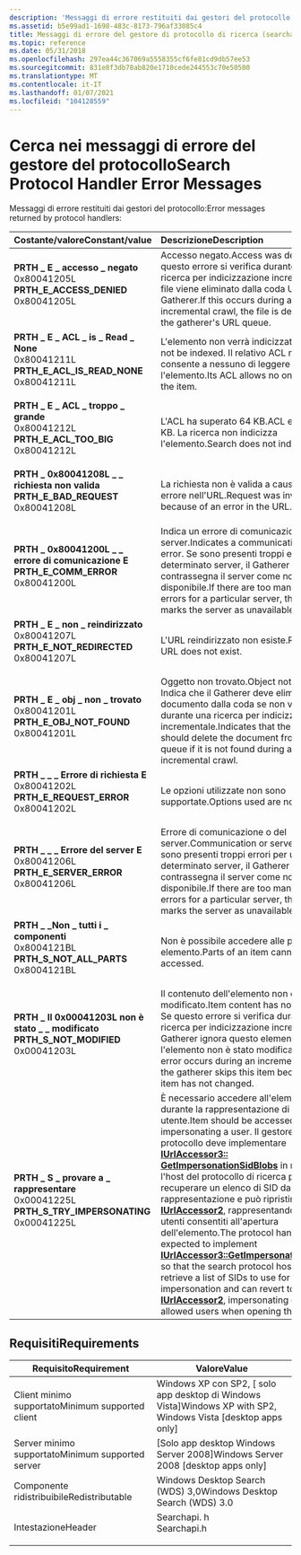 ```yaml
---
description: 'Messaggi di errore restituiti dai gestori del protocollo:'
ms.assetid: b5e99ad1-1698-483c-8173-796af33085c4
title: Messaggi di errore del gestore di protocollo di ricerca (searchapi. h)
ms.topic: reference
ms.date: 05/31/2018
ms.openlocfilehash: 297ea44c367069a5558355cf6fe81cd9db57ee53
ms.sourcegitcommit: 831e8f3db78ab820e1710cede244553c70e50500
ms.translationtype: MT
ms.contentlocale: it-IT
ms.lasthandoff: 01/07/2021
ms.locfileid: "104128559"
---
```

# <a name="search-protocol-handler-error-messages"></a><span data-ttu-id="4211d-103">Cerca nei messaggi di errore del gestore del protocollo</span><span class="sxs-lookup"><span data-stu-id="4211d-103">Search Protocol Handler Error Messages</span></span>

<span data-ttu-id="4211d-104">Messaggi di errore restituiti dai gestori del protocollo:</span><span class="sxs-lookup"><span data-stu-id="4211d-104">Error messages returned by protocol handlers:</span></span>



| <span data-ttu-id="4211d-105">Costante/valore</span><span class="sxs-lookup"><span data-stu-id="4211d-105">Constant/value</span></span>                                                                                                                                                                                                                                                    | <span data-ttu-id="4211d-106">Descrizione</span><span class="sxs-lookup"><span data-stu-id="4211d-106">Description</span></span>                                                                                                                                                                                                                                                                                                                                                                                                                                 |
|:------------------------------------------------------------------------------------------------------------------------------------------------------------------------------------------------------------------------------------------------------------------|:--------------------------------------------------------------------------------------------------------------------------------------------------------------------------------------------------------------------------------------------------------------------------------------------------------------------------------------------------------------------------------------------------------------------------------------------|
| <span id="PRTH_E_ACCESS_DENIED"></span><span id="prth_e_access_denied"></span><dl> <span data-ttu-id="4211d-107"><dt>**PRTH \_ E \_ accesso \_ negato**</dt> <dt>0x80041205L</dt></span><span class="sxs-lookup"><span data-stu-id="4211d-107"><dt>**PRTH\_E\_ACCESS\_DENIED**</dt> <dt>0x80041205L</dt></span></span> </dl>             | <span data-ttu-id="4211d-108">Accesso negato.</span><span class="sxs-lookup"><span data-stu-id="4211d-108">Access was denied.</span></span> <span data-ttu-id="4211d-109">Se questo errore si verifica durante una ricerca per indicizzazione incrementale, il file viene eliminato dalla coda URL del Gatherer.</span><span class="sxs-lookup"><span data-stu-id="4211d-109">If this occurs during an incremental crawl, the file is deleted from the gatherer's URL queue.</span></span><br/>                                                                                                                                                                                                                                                                                                                |
| <span id="PRTH_E_ACL_IS_READ_NONE"></span><span id="prth_e_acl_is_read_none"></span><dl> <span data-ttu-id="4211d-110"><dt>**PRTH \_ E \_ ACL \_ is \_ Read \_ None**</dt> <dt>0x80041211L</dt></span><span class="sxs-lookup"><span data-stu-id="4211d-110"><dt>**PRTH\_E\_ACL\_IS\_READ\_NONE**</dt> <dt>0x80041211L</dt></span></span> </dl>  | <span data-ttu-id="4211d-111">L'elemento non verrà indicizzato.</span><span class="sxs-lookup"><span data-stu-id="4211d-111">Item will not be indexed.</span></span> <span data-ttu-id="4211d-112">Il relativo ACL non consente a nessuno di leggere l'elemento.</span><span class="sxs-lookup"><span data-stu-id="4211d-112">Its ACL allows no one to read the item.</span></span><br/>                                                                                                                                                                                                                                                                                                                                                                |
| <span id="PRTH_E_ACL_TOO_BIG"></span><span id="prth_e_acl_too_big"></span><dl> <span data-ttu-id="4211d-113"><dt>**PRTH \_ E \_ ACL \_ troppo \_ grande**</dt> <dt>0x80041212L</dt></span><span class="sxs-lookup"><span data-stu-id="4211d-113"><dt>**PRTH\_E\_ACL\_TOO\_BIG**</dt> <dt>0x80041212L</dt></span></span> </dl>                  | <span data-ttu-id="4211d-114">L'ACL ha superato 64 KB.</span><span class="sxs-lookup"><span data-stu-id="4211d-114">ACL exceeded 64 KB.</span></span> <span data-ttu-id="4211d-115">La ricerca non indicizza l'elemento.</span><span class="sxs-lookup"><span data-stu-id="4211d-115">Search does not index the item.</span></span><br/>                                                                                                                                                                                                                                                                                                                                                                              |
| <span id="PRTH_E_BAD_REQUEST"></span><span id="prth_e_bad_request"></span><dl> <span data-ttu-id="4211d-116"><dt>**PRTH \_ 0x80041208L \_ \_ richiesta non valida**</dt> <dt></dt></span><span class="sxs-lookup"><span data-stu-id="4211d-116"><dt>**PRTH\_E\_BAD\_REQUEST**</dt> <dt>0x80041208L</dt></span></span> </dl>                   | <span data-ttu-id="4211d-117">La richiesta non è valida a causa di un errore nell'URL.</span><span class="sxs-lookup"><span data-stu-id="4211d-117">Request was invalid because of an error in the URL.</span></span><br/>                                                                                                                                                                                                                                                                                                                                                                              |
| <span id="PRTH_E_COMM_ERROR"></span><span id="prth_e_comm_error"></span><dl> <span data-ttu-id="4211d-118"><dt>**PRTH \_ 0x80041200L \_ \_ errore di comunicazione E**</dt> <dt></dt></span><span class="sxs-lookup"><span data-stu-id="4211d-118"><dt>**PRTH\_E\_COMM\_ERROR**</dt> <dt>0x80041200L</dt></span></span> </dl>                      | <span data-ttu-id="4211d-119">Indica un errore di comunicazione o del server.</span><span class="sxs-lookup"><span data-stu-id="4211d-119">Indicates a communication or server error.</span></span> <span data-ttu-id="4211d-120">Se sono presenti troppi errori per un determinato server, il Gatherer contrassegna il server come non disponibile.</span><span class="sxs-lookup"><span data-stu-id="4211d-120">If there are too many of these errors for a particular server, the gatherer marks the server as unavailable.</span></span><br/>                                                                                                                                                                                                                                                                          |
| <span id="PRTH_E_NOT_REDIRECTED"></span><span id="prth_e_not_redirected"></span><dl> <span data-ttu-id="4211d-121"><dt>**PRTH \_ E \_ non \_ reindirizzato**</dt> <dt>0x80041207L</dt></span><span class="sxs-lookup"><span data-stu-id="4211d-121"><dt>**PRTH\_E\_NOT\_REDIRECTED**</dt> <dt>0x80041207L</dt></span></span> </dl>          | <span data-ttu-id="4211d-122">L'URL reindirizzato non esiste.</span><span class="sxs-lookup"><span data-stu-id="4211d-122">Redirected URL does not exist.</span></span><br/>                                                                                                                                                                                                                                                                                                                                                                                                   |
| <span id="PRTH_E_OBJ_NOT_FOUND"></span><span id="prth_e_obj_not_found"></span><dl> <span data-ttu-id="4211d-123"><dt>**PRTH \_ E \_ obj \_ non \_ trovato**</dt> <dt>0x80041201L</dt></span><span class="sxs-lookup"><span data-stu-id="4211d-123"><dt>**PRTH\_E\_OBJ\_NOT\_FOUND**</dt> <dt>0x80041201L</dt></span></span> </dl>            | <span data-ttu-id="4211d-124">Oggetto non trovato.</span><span class="sxs-lookup"><span data-stu-id="4211d-124">Object not found.</span></span> <span data-ttu-id="4211d-125">Indica che il Gatherer deve eliminare il documento dalla coda se non viene trovato durante una ricerca per indicizzazione incrementale.</span><span class="sxs-lookup"><span data-stu-id="4211d-125">Indicates that the gatherer should delete the document from the queue if it is not found during an incremental crawl.</span></span><br/>                                                                                                                                                                                                                                                                                          |
| <span id="PRTH_E_REQUEST_ERROR"></span><span id="prth_e_request_error"></span><dl> <span data-ttu-id="4211d-126"><dt>**PRTH \_ \_ \_ Errore di richiesta E**</dt> <dt>0x80041202L</dt></span><span class="sxs-lookup"><span data-stu-id="4211d-126"><dt>**PRTH\_E\_REQUEST\_ERROR**</dt> <dt>0x80041202L</dt></span></span> </dl>             | <span data-ttu-id="4211d-127">Le opzioni utilizzate non sono supportate.</span><span class="sxs-lookup"><span data-stu-id="4211d-127">Options used are not supported.</span></span><br/>                                                                                                                                                                                                                                                                                                                                                                                                  |
| <span id="PRTH_E_SERVER_ERROR"></span><span id="prth_e_server_error"></span><dl> <span data-ttu-id="4211d-128"><dt>**PRTH \_ \_ \_ Errore del server E**</dt> <dt>0x80041206L</dt></span><span class="sxs-lookup"><span data-stu-id="4211d-128"><dt>**PRTH\_E\_SERVER\_ERROR**</dt> <dt>0x80041206L</dt></span></span> </dl>                | <span data-ttu-id="4211d-129">Errore di comunicazione o del server.</span><span class="sxs-lookup"><span data-stu-id="4211d-129">Communication or server error.</span></span> <span data-ttu-id="4211d-130">Se sono presenti troppi errori per un determinato server, il Gatherer contrassegna il server come non disponibile.</span><span class="sxs-lookup"><span data-stu-id="4211d-130">If there are too many of these errors for a particular server, the gatherer marks the server as unavailable.</span></span><br/>                                                                                                                                                                                                                                                                                      |
| <span id="PRTH_S_NOT_ALL_PARTS"></span><span id="prth_s_not_all_parts"></span><dl> <span data-ttu-id="4211d-131"><dt>**PRTH \_ \_Non \_ tutti i \_ componenti**</dt> <dt>0x8004121BL</dt></span><span class="sxs-lookup"><span data-stu-id="4211d-131"><dt>**PRTH\_S\_NOT\_ALL\_PARTS**</dt> <dt>0x8004121BL</dt></span></span> </dl>            | <span data-ttu-id="4211d-132">Non è possibile accedere alle parti di un elemento.</span><span class="sxs-lookup"><span data-stu-id="4211d-132">Parts of an item cannot be accessed.</span></span><br/>                                                                                                                                                                                                                                                                                                                                                                                             |
| <span id="PRTH_S_NOT_MODIFIED"></span><span id="prth_s_not_modified"></span><dl> <span data-ttu-id="4211d-133"><dt>**PRTH \_ Il 0x00041203L non è stato \_ \_ modificato**</dt> <dt></dt></span><span class="sxs-lookup"><span data-stu-id="4211d-133"><dt>**PRTH\_S\_NOT\_MODIFIED**</dt> <dt>0x00041203L</dt></span></span> </dl>                | <span data-ttu-id="4211d-134">Il contenuto dell'elemento non è stato modificato.</span><span class="sxs-lookup"><span data-stu-id="4211d-134">Item content has not changed.</span></span> <span data-ttu-id="4211d-135">Se questo errore si verifica durante una ricerca per indicizzazione incrementale, il Gatherer ignora questo elemento perché l'elemento non è stato modificato.</span><span class="sxs-lookup"><span data-stu-id="4211d-135">If this error occurs during an incremental crawl, the gatherer skips this item because the item has not changed.</span></span><br/>                                                                                                                                                                                                                                                                                   |
| <span id="PRTH_S_TRY_IMPERSONATING"></span><span id="prth_s_try_impersonating"></span><dl> <span data-ttu-id="4211d-136"><dt>**PRTH \_ S \_ provare a \_ rappresentare**</dt> <dt>0x00041225L</dt></span><span class="sxs-lookup"><span data-stu-id="4211d-136"><dt>**PRTH\_S\_TRY\_IMPERSONATING**</dt> <dt>0x00041225L</dt></span></span> </dl> | <span data-ttu-id="4211d-137">È necessario accedere all'elemento durante la rappresentazione di un utente.</span><span class="sxs-lookup"><span data-stu-id="4211d-137">Item should be accessed while impersonating a user.</span></span> <span data-ttu-id="4211d-138">Il gestore di protocollo deve implementare [**IUrlAccessor3:: GetImpersonationSidBlobs**](/windows/desktop/api/Searchapi/nf-searchapi-iurlaccessor3-getimpersonationsidblobs) in modo che l'host del protocollo di ricerca possa recuperare un elenco di SID da usare per la rappresentazione e può ripristinare l'uso di [**IUrlAccessor2**](/windows/desktop/api/Searchapi/nn-searchapi-iurlaccessor2), rappresentando uno degli utenti consentiti all'apertura dell'elemento.</span><span class="sxs-lookup"><span data-stu-id="4211d-138">The protocol handler is expected to implement [**IUrlAccessor3::GetImpersonationSidBlobs**](/windows/desktop/api/Searchapi/nf-searchapi-iurlaccessor3-getimpersonationsidblobs) so that the search protocol host can retrieve a list of SIDs to use for impersonation and can revert to using [**IUrlAccessor2**](/windows/desktop/api/Searchapi/nn-searchapi-iurlaccessor2), impersonating one of the allowed users when opening the item.</span></span> <br/> |



## <a name="requirements"></a><span data-ttu-id="4211d-139">Requisiti</span><span class="sxs-lookup"><span data-stu-id="4211d-139">Requirements</span></span>



| <span data-ttu-id="4211d-140">Requisito</span><span class="sxs-lookup"><span data-stu-id="4211d-140">Requirement</span></span> | <span data-ttu-id="4211d-141">Valore</span><span class="sxs-lookup"><span data-stu-id="4211d-141">Value</span></span> |
|-------------------------------------|----------------------------------------------------------------------------------------|
| <span data-ttu-id="4211d-142">Client minimo supportato</span><span class="sxs-lookup"><span data-stu-id="4211d-142">Minimum supported client</span></span><br/> | <span data-ttu-id="4211d-143">Windows XP con SP2, \[ solo app desktop di Windows Vista\]</span><span class="sxs-lookup"><span data-stu-id="4211d-143">Windows XP with SP2, Windows Vista \[desktop apps only\]</span></span><br/>                    |
| <span data-ttu-id="4211d-144">Server minimo supportato</span><span class="sxs-lookup"><span data-stu-id="4211d-144">Minimum supported server</span></span><br/> | <span data-ttu-id="4211d-145">\[Solo app desktop Windows Server 2008\]</span><span class="sxs-lookup"><span data-stu-id="4211d-145">Windows Server 2008 \[desktop apps only\]</span></span><br/>                                   |
| <span data-ttu-id="4211d-146">Componente ridistribuibile</span><span class="sxs-lookup"><span data-stu-id="4211d-146">Redistributable</span></span><br/>          | <span data-ttu-id="4211d-147">Windows Desktop Search (WDS) 3,0</span><span class="sxs-lookup"><span data-stu-id="4211d-147">Windows Desktop Search (WDS) 3.0</span></span><br/>                                            |
| <span data-ttu-id="4211d-148">Intestazione</span><span class="sxs-lookup"><span data-stu-id="4211d-148">Header</span></span><br/>                   | <dl> <span data-ttu-id="4211d-149"><dt>Searchapi. h</dt></span><span class="sxs-lookup"><span data-stu-id="4211d-149"><dt>Searchapi.h</dt></span></span> </dl> |



 

 




